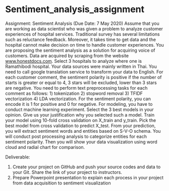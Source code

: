 # Sentiment_analysis_assignment

Assignment: Sentiment Analysis (Due Date: 7 May 2020)
Assume that you are working as data scientist who was given a problem to analyze customer experiences
of hospital services. Traditional survey has several limitations such as reluctance feedback. Moreover, it
takes time to get data and the hospital cannot make decision on time to handle customer experiences.
You are proposing the sentiment analysis as a solution for acquiring voice of customers. Data are acquired
by scraping from the website www.honestdocs.com. Select 3 hospitals to analyze where one is
Ramathibodi hospital.
Your data sources were mainly written in Thai. You need to call google translation service to transform
your data to English. For each customer comment, the sentiment polarity is positive if the number of
starts is greater or equal to 4, 3 stars will be excluded, lower than 3 stars are negative.
You need to perform text preprocessing tasks for each comment as follows: 1) tokenization 2) stopword
removal 3) TFIDF vectorization 4) LDA vectorization. For the sentiment polarity, you can encode it is 1 for
positive and 0 for negative.
For modeling, you have to conduct machine learning experiment. Select the 3 best models in your
opinion. Give us your justification why you selected such a model. Train your model using 10-fold cross
validation on X_train and y_train. Pick the best model from cross validation to predict X_test.
From your prediction, you will extract sentiment words and entities based on S-V-O schema. You will
conduct post processing analysis to categorize entities for each sentiment polarity. Then you will show
your data visualization using word cloud and radial chart for comparison.

Deliverable:
1) Create your project on GitHub and push your source codes and data to your Git. Share the link of
your project to instructors.
2) Prepare Powerpoint presentation to explain each process in your project from data acquisition to
sentiment visualization
